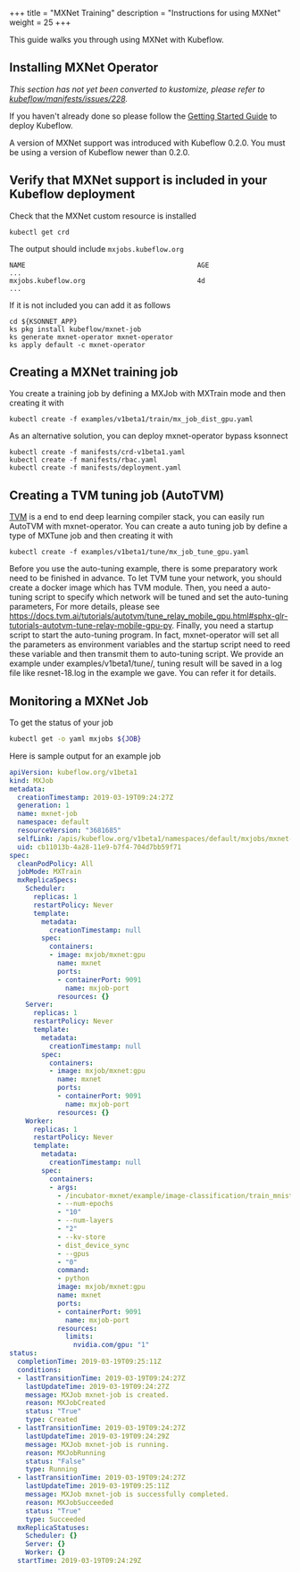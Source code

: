 +++
title = "MXNet Training"
description = "Instructions for using MXNet"
weight = 25
+++

This guide walks you through using MXNet with Kubeflow.

## Installing MXNet Operator

_This section has not yet been converted to kustomize, please refer to [kubeflow/manifests/issues/228](https://github.com/kubeflow/manifests/issues/228)._

If you haven't already done so please follow the [Getting Started Guide](https://www.kubeflow.org/docs/started/getting-started/) to deploy Kubeflow.

A version of MXNet support was introduced with Kubeflow 0.2.0. You must be using a version of Kubeflow newer than 0.2.0.

## Verify that MXNet support is included in your Kubeflow deployment

Check that the MXNet custom resource is installed

```
kubectl get crd
```

The output should include `mxjobs.kubeflow.org`

```
NAME                                           AGE
...
mxjobs.kubeflow.org                            4d
...
```

If it is not included you can add it as follows

```
cd ${KSONNET_APP}
ks pkg install kubeflow/mxnet-job
ks generate mxnet-operator mxnet-operator
ks apply default -c mxnet-operator
```

## Creating a MXNet training job


You create a training job by defining a MXJob with MXTrain mode and then creating it with


```
kubectl create -f examples/v1beta1/train/mx_job_dist_gpu.yaml
```

As an alternative solution, you can deploy mxnet-operator bypass ksonnect

```
kubectl create -f manifests/crd-v1beta1.yaml 
kubectl create -f manifests/rbac.yaml 
kubectl create -f manifests/deployment.yaml
```

## Creating a TVM tuning job (AutoTVM)


[TVM](https://docs.tvm.ai/tutorials/) is a end to end deep learning compiler stack, you can easily run AutoTVM with mxnet-operator. 
You can create a auto tuning job by define a type of MXTune job and then creating it with


```
kubectl create -f examples/v1beta1/tune/mx_job_tune_gpu.yaml
```


Before you use the auto-tuning example, there is some preparatory work need to be finished in advance. To let TVM tune your network, you should create a docker image which has TVM module. Then, you need a auto-tuning script to specify which network will be tuned and set the auto-tuning parameters, For more details, please see https://docs.tvm.ai/tutorials/autotvm/tune_relay_mobile_gpu.html#sphx-glr-tutorials-autotvm-tune-relay-mobile-gpu-py. Finally, you need a startup script to start the auto-tuning program. In fact, mxnet-operator will set all the parameters as environment variables and the startup script need to reed these variable and then transmit them to auto-tuning script. We provide an example under examples/v1beta1/tune/, tuning result will be saved in a log file like resnet-18.log in the example we gave. You can refer it for details.


## Monitoring a MXNet Job


To get the status of your job

```bash
kubectl get -o yaml mxjobs ${JOB}
```   

Here is sample output for an example job

```yaml
apiVersion: kubeflow.org/v1beta1
kind: MXJob
metadata:
  creationTimestamp: 2019-03-19T09:24:27Z
  generation: 1
  name: mxnet-job
  namespace: default
  resourceVersion: "3681685"
  selfLink: /apis/kubeflow.org/v1beta1/namespaces/default/mxjobs/mxnet-job
  uid: cb11013b-4a28-11e9-b7f4-704d7bb59f71
spec:
  cleanPodPolicy: All
  jobMode: MXTrain
  mxReplicaSpecs:
    Scheduler:
      replicas: 1
      restartPolicy: Never
      template:
        metadata:
          creationTimestamp: null
        spec:
          containers:
          - image: mxjob/mxnet:gpu
            name: mxnet
            ports:
            - containerPort: 9091
              name: mxjob-port
            resources: {}
    Server:
      replicas: 1
      restartPolicy: Never
      template:
        metadata:
          creationTimestamp: null
        spec:
          containers:
          - image: mxjob/mxnet:gpu
            name: mxnet
            ports:
            - containerPort: 9091
              name: mxjob-port
            resources: {}
    Worker:
      replicas: 1
      restartPolicy: Never
      template:
        metadata:
          creationTimestamp: null
        spec:
          containers:
          - args:
            - /incubator-mxnet/example/image-classification/train_mnist.py
            - --num-epochs
            - "10"
            - --num-layers
            - "2"
            - --kv-store
            - dist_device_sync
            - --gpus
            - "0"
            command:
            - python
            image: mxjob/mxnet:gpu
            name: mxnet
            ports:
            - containerPort: 9091
              name: mxjob-port
            resources:
              limits:
                nvidia.com/gpu: "1"
status:
  completionTime: 2019-03-19T09:25:11Z
  conditions:
  - lastTransitionTime: 2019-03-19T09:24:27Z
    lastUpdateTime: 2019-03-19T09:24:27Z
    message: MXJob mxnet-job is created.
    reason: MXJobCreated
    status: "True"
    type: Created
  - lastTransitionTime: 2019-03-19T09:24:27Z
    lastUpdateTime: 2019-03-19T09:24:29Z
    message: MXJob mxnet-job is running.
    reason: MXJobRunning
    status: "False"
    type: Running
  - lastTransitionTime: 2019-03-19T09:24:27Z
    lastUpdateTime: 2019-03-19T09:25:11Z
    message: MXJob mxnet-job is successfully completed.
    reason: MXJobSucceeded
    status: "True"
    type: Succeeded
  mxReplicaStatuses:
    Scheduler: {}
    Server: {}
    Worker: {}
  startTime: 2019-03-19T09:24:29Z
```
